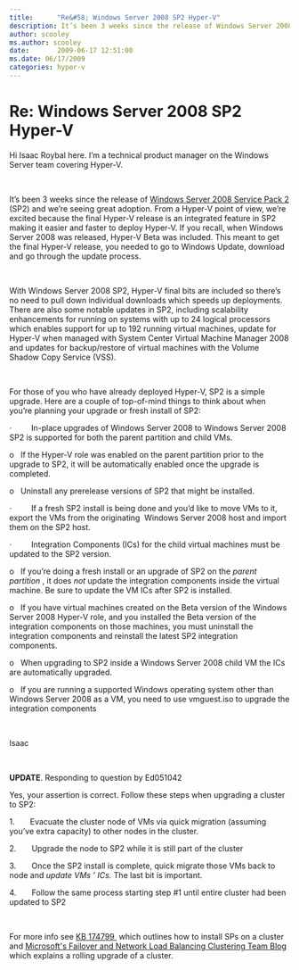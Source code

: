 ```yaml
---
title:      "Re&#58; Windows Server 2008 SP2 Hyper-V"
description: It’s been 3 weeks since the release of Windows Server 2008 Service Pack 2 (SP2) and we’re seeing great adoption.
author: scooley
ms.author: scooley
date:       2009-06-17 12:51:00
ms.date: 06/17/2009
categories: hyper-v
---
```

# Re: Windows Server 2008 SP2 Hyper-V

Hi Isaac Roybal here. I’m a technical product manager on the Windows Server team covering Hyper-V.

 

It’s been 3 weeks since the release of [Windows Server 2008 Service Pack 2](https://blogs.technet.com/windowsserver/archive/2009/05/26/windows-server-2008-and-windows-vista-sp2-available-for-download.aspx) (SP2) and we’re seeing great adoption. From a Hyper-V point of view, we’re excited because the final Hyper-V release is an integrated feature in SP2 making it easier and faster to deploy Hyper-V. If you recall, when Windows Server 2008 was released, Hyper-V Beta was included. This meant to get the final Hyper-V release, you needed to go to Windows Update, download and go through the update process.

 

With Windows Server 2008 SP2, Hyper-V final bits are included so there’s no need to pull down individual downloads which speeds up deployments. There are also some notable updates in SP2, including scalability enhancements for running on systems with up to 24 logical processors which enables support for up to 192 running virtual machines, update for Hyper-V when managed with System Center Virtual Machine Manager 2008 and updates for backup/restore of virtual machines with the Volume Shadow Copy Service (VSS).

 

For those of you who have already deployed Hyper-V, SP2 is a simple upgrade. Here are a couple of top-of-mind things to think about when you’re planning your upgrade or fresh install of SP2:

·         In-place upgrades of Windows Server 2008 to Windows Server 2008 SP2 is supported for both the parent partition and child VMs. 

o   If the Hyper-V role was enabled on the parent partition prior to the upgrade to SP2, it will be automatically enabled once the upgrade is completed.

o   Uninstall any prerelease versions of SP2 that might be installed. 

·         If a fresh SP2 install is being done and you’d like to move VMs to it, export the VMs from the originating  Windows Server 2008 host and import them on the SP2 host. 

·         Integration Components (ICs) for the child virtual machines must be updated to the SP2 version. 

o   If you’re doing a fresh install or an upgrade of SP2 on the _parent partition_ , it does _not_ update the integration components inside the virtual machine. Be sure to update the VM ICs after SP2 is installed. 

o   If you have virtual machines created on the Beta version of the Windows Server 2008 Hyper-V role, and you installed the Beta version of the integration components on those machines, you must uninstall the integration components and reinstall the latest SP2 integration components. 

o   When upgrading to SP2 inside a Windows Server 2008 child VM the ICs are automatically upgraded. 

o   If you are running a supported Windows operating system other than Windows Server 2008 as a VM, you need to use vmguest.iso to upgrade the integration components

 

Isaac

 

 **UPDATE**. Responding to question by Ed051042

Yes, your assertion is correct. Follow these steps when upgrading a cluster to SP2:

1.       Evacuate the cluster node of VMs via quick migration (assuming you’ve extra capacity) to other nodes in the cluster.

2.       Upgrade the node to SP2 while it is still part of the cluster

3.       Once the SP2 install is complete, quick migrate those VMs back to node and _update VMs ’ ICs._ The last bit is important.

4.       Follow the same process starting step #1 until entire cluster had been updated to SP2

 

For more info see [KB 174799 ](https://support.microsoft.com/kb/174799) which outlines how to install SPs on a cluster and [Microsoft's Failover and Network Load Balancing Clustering Team Blog](https://blogs.msdn.com/clustering/archive/2009/06/12/9731520.aspx) which explains a rolling upgrade of a cluster. 

 
